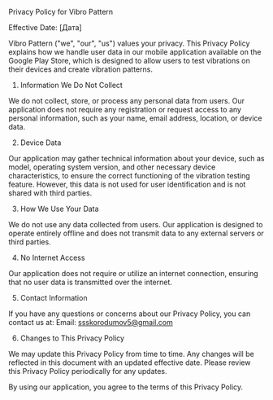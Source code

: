 Privacy Policy for Vibro Pattern

Effective Date: [Дата]

Vibro Pattern ("we", "our", "us") values your privacy. This Privacy Policy explains how we handle user data in our mobile application available on the Google Play Store, which is designed to allow users to test vibrations on their devices and create vibration patterns.

1. Information We Do Not Collect

We do not collect, store, or process any personal data from users. Our application does not require any registration or request access to any personal information, such as your name, email address, location, or device data.

2. Device Data

Our application may gather technical information about your device, such as model, operating system version, and other necessary device characteristics, to ensure the correct functioning of the vibration testing feature. However, this data is not used for user identification and is not shared with third parties.

3. How We Use Your Data

We do not use any data collected from users. Our application is designed to operate entirely offline and does not transmit data to any external servers or third parties.

4. No Internet Access

Our application does not require or utilize an internet connection, ensuring that no user data is transmitted over the internet.

5. Contact Information

If you have any questions or concerns about our Privacy Policy, you can contact us at:
Email: ssskorodumov5@gmail.com

6. Changes to This Privacy Policy

We may update this Privacy Policy from time to time. Any changes will be reflected in this document with an updated effective date. Please review this Privacy Policy periodically for any updates.

By using our application, you agree to the terms of this Privacy Policy.

